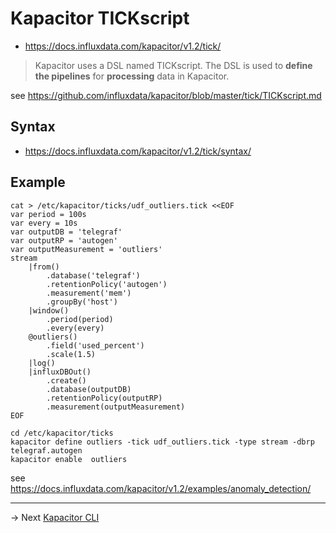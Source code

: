 # Kapacitor TICKscript

* https://docs.influxdata.com/kapacitor/v1.2/tick/

> Kapacitor uses a DSL named TICKscript. The DSL is used to **define the pipelines** for **processing** data in Kapacitor.

see https://github.com/influxdata/kapacitor/blob/master/tick/TICKscript.md

## Syntax

* https://docs.influxdata.com/kapacitor/v1.2/tick/syntax/

## Example

```
cat > /etc/kapacitor/ticks/udf_outliers.tick <<EOF
var period = 100s
var every = 10s
var outputDB = 'telegraf'
var outputRP = 'autogen'
var outputMeasurement = 'outliers'
stream
    |from()
        .database('telegraf')
        .retentionPolicy('autogen')
        .measurement('mem')
        .groupBy('host')
    |window()
        .period(period)
        .every(every)
    @outliers()
        .field('used_percent')
        .scale(1.5)
    |log()
    |influxDBOut()
        .create()
        .database(outputDB)
        .retentionPolicy(outputRP)
        .measurement(outputMeasurement)
EOF

cd /etc/kapacitor/ticks
kapacitor define outliers -tick udf_outliers.tick -type stream -dbrp telegraf.autogen
kapacitor enable  outliers

```

see https://docs.influxdata.com/kapacitor/v1.2/examples/anomaly_detection/

----
-> Next [Kapacitor CLI](cli.md)
